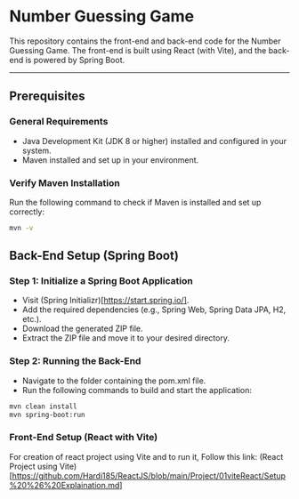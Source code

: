 # Number Guessing Game

This repository contains the front-end and back-end code for the Number Guessing Game. The front-end is built using React (with Vite), and the back-end is powered by Spring Boot.

---

## Prerequisites

### General Requirements
- Java Development Kit (JDK 8 or higher) installed and configured in your system.
- Maven installed and set up in your environment.

### Verify Maven Installation
Run the following command to check if Maven is installed and set up correctly:
```bash
mvn -v
````


## Back-End Setup (Spring Boot)

### Step 1: Initialize a Spring Boot Application

- Visit (Spring Initializr)[https://start.spring.io/].
- Add the required dependencies (e.g., Spring Web, Spring Data JPA, H2, etc.).
- Download the generated ZIP file.
- Extract the ZIP file and move it to your desired directory.

### Step 2: Running the Back-End
- Navigate to the folder containing the pom.xml file.
- Run the following commands to build and start the application:

```bash
mvn clean install
mvn spring-boot:run
```

### Front-End Setup (React with Vite)

For creation of react project using Vite and to run it, Follow this link:
(React Project using Vite)[https://github.com/Hardi185/ReactJS/blob/main/Project/01viteReact/Setup%20%26%20Explaination.md]
